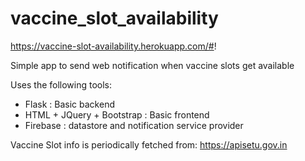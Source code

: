 # vaccine_slot_availability

https://vaccine-slot-availability.herokuapp.com/#!

Simple app to send web notification when vaccine slots get available

Uses the following tools:
- Flask : Basic backend 
- HTML + JQuery + Bootstrap : Basic frontend
- Firebase : datastore and notification service provider

Vaccine Slot info is periodically fetched from:
https://apisetu.gov.in
